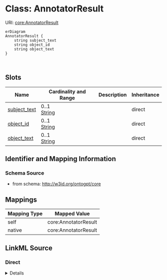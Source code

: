 # Class: AnnotatorResult



URI: [core:AnnotatorResult](http://w3id.org/ontogpt/core/AnnotatorResult)


```mermaid
erDiagram
AnnotatorResult {
    string subject_text  
    string object_id  
    string object_text  
}



```



<!-- no inheritance hierarchy -->


## Slots

| Name | Cardinality and Range | Description | Inheritance |
| ---  | --- | --- | --- |
| [subject_text](subject_text.md) | 0..1 <br/> [String](String.md) |  | direct |
| [object_id](object_id.md) | 0..1 <br/> [String](String.md) |  | direct |
| [object_text](object_text.md) | 0..1 <br/> [String](String.md) |  | direct |









## Identifier and Mapping Information







### Schema Source


* from schema: http://w3id.org/ontogpt/core





## Mappings

| Mapping Type | Mapped Value |
| ---  | ---  |
| self | core:AnnotatorResult |
| native | core:AnnotatorResult |





## LinkML Source

<!-- TODO: investigate https://stackoverflow.com/questions/37606292/how-to-create-tabbed-code-blocks-in-mkdocs-or-sphinx -->

### Direct

<details>
```yaml
name: AnnotatorResult
from_schema: http://w3id.org/ontogpt/core
rank: 1000
attributes:
  subject_text:
    name: subject_text
    from_schema: http://w3id.org/ontogpt/core
    rank: 1000
  object_id:
    name: object_id
    from_schema: http://w3id.org/ontogpt/core
    rank: 1000
  object_text:
    name: object_text
    from_schema: http://w3id.org/ontogpt/core
    rank: 1000

```
</details>

### Induced

<details>
```yaml
name: AnnotatorResult
from_schema: http://w3id.org/ontogpt/core
rank: 1000
attributes:
  subject_text:
    name: subject_text
    from_schema: http://w3id.org/ontogpt/core
    rank: 1000
    alias: subject_text
    owner: AnnotatorResult
    domain_of:
    - AnnotatorResult
    range: string
  object_id:
    name: object_id
    from_schema: http://w3id.org/ontogpt/core
    rank: 1000
    alias: object_id
    owner: AnnotatorResult
    domain_of:
    - AnnotatorResult
    range: string
  object_text:
    name: object_text
    from_schema: http://w3id.org/ontogpt/core
    rank: 1000
    alias: object_text
    owner: AnnotatorResult
    domain_of:
    - AnnotatorResult
    range: string

```
</details>